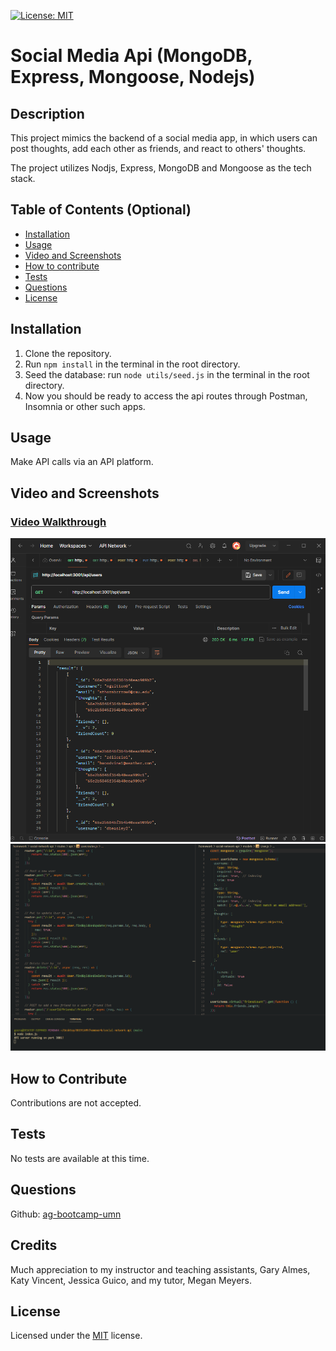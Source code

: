 [![License: MIT](https://img.shields.io/badge/License-MIT-yellow.svg)](https://opensource.org/licenses/MIT)

# Social Media Api (MongoDB, Express, Mongoose, Nodejs)

## Description

This project mimics the backend of a social media app, in which users can post thoughts, add each other as friends, and react to others' thoughts.

The project utilizes Nodjs, Express, MongoDB and Mongoose as the tech stack.

## Table of Contents (Optional)

- [Installation](#installation)
- [Usage](#usage)
- [Video and Screenshots](#video-and-screenshots)
- [How to contribute](#how-to-contribute)
- [Tests](#tests)
- [Questions](#questions)
- [License](#license)

## Installation

1. Clone the repository.
2. Run `npm install` in the terminal in the root directory.
3. Seed the database: run `node utils/seed.js` in the terminal in the root directory.
4. Now you should be ready to access the api routes through Postman, Insomnia or other such apps.

## Usage

Make API calls via an API platform.

## Video and Screenshots

### [Video Walkthrough](https://drive.google.com/file/d/1sIGmOUhg97lBBFM2iQOtdKiyuLKtQZw8/view)

![API GET request data](./assets/get-request-data.png)
![The code](./assets/code.png)

## How to Contribute

Contributions are not accepted.

## Tests

No tests are available at this time.

## Questions

Github: [ag-bootcamp-umn](https://github.com/ag-bootcamp-umn)

## Credits

Much appreciation to my instructor and teaching assistants, Gary Almes, Katy Vincent, Jessica Guico, and my tutor, Megan Meyers.

## License

Licensed under the [MIT](https://opensource.org/license/mit/) license.
